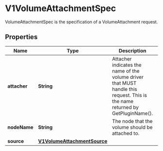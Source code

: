 

# V1VolumeAttachmentSpec

VolumeAttachmentSpec is the specification of a VolumeAttachment request.
## Properties

Name | Type | Description | Notes
------------ | ------------- | ------------- | -------------
**attacher** | **String** | Attacher indicates the name of the volume driver that MUST handle this request. This is the name returned by GetPluginName(). | 
**nodeName** | **String** | The node that the volume should be attached to. | 
**source** | [**V1VolumeAttachmentSource**](V1VolumeAttachmentSource.md) |  | 



